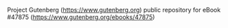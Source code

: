 Project Gutenberg (https://www.gutenberg.org) public repository for eBook #47875 (https://www.gutenberg.org/ebooks/47875)
